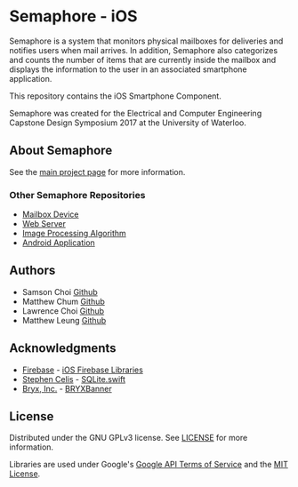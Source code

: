 # Semaphore - iOS

Semaphore is a system that monitors physical mailboxes for deliveries and notifies users when mail arrives. In addition, Semaphore also categorizes and counts the number of items that are currently inside the mailbox and displays the information to the user in an associated smartphone application.  

This repository contains the iOS Smartphone Component.

Semaphore was created for the Electrical and Computer Engineering Capstone Design Symposium 2017 at the University of Waterloo.


## About Semaphore
See the [main project page](https://shlchoi.github.io/semaphore) for more information.

### Other Semaphore Repositories
* [Mailbox Device](https://github.com/shlchoi/semaphore-mailbox)
* [Web Server](https://github.com/shlchoi/semaphore-server)
* [Image Processing Algorithm](https://github.com/mattcwc/semaphore-raspi)
* [Android Application](https://github.com/shlchoi/semaphore-android)


## Authors

* Samson Choi 	[Github](https://github.com/shlchoi)
* Matthew Chum 	[Github](https://github.com/mattcwc)
* Lawrence Choi	[Github](https://github.com/l2choi)
* Matthew Leung [Github](https://github.com/mshleung)


## Acknowledgments
* [Firebase](https://firebase.google.com) - [iOS Firebase Libraries](https://firebase.google.com/docs/ios/)
* [Stephen Celis](https://github.com/stephencelis) - [SQLite.swift](https://github.com/stephencelis/SQLite.swift)
* [Bryx, Inc.](https://github.com/bryx-inc) - [BRYXBanner](https://github.com/bryx-inc/BRYXBanner)


## License

Distributed under the GNU GPLv3 license. See [LICENSE](https://github.com/shlchoi/semaphore-android/blob/master/LICENSE) for more information.

Libraries are used under Google's [Google API Terms of Service](https://developers.google.com/terms/) and the [MIT License](https://opensource.org/licenses/MIT).
